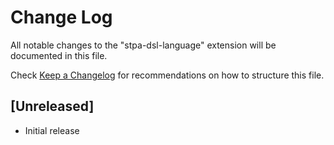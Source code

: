 # Change Log

All notable changes to the "stpa-dsl-language" extension will be documented in this file.

Check [Keep a Changelog](http://keepachangelog.com/) for recommendations on how to structure this file.

## [Unreleased]

- Initial release